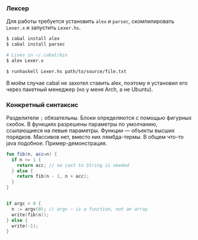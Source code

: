 ### Лексер

Для работы требуется установить `alex` и `parsec`, скомпилировать `Lexer.x` и запустить `Lexer.hs`.

```bash
$ cabal install alex
$ cabal install parsec

# Lives in ~/.cabal/bin
$ alex Lexer.x

$ runhaskell Lexer.hs path/to/source/file.txt
```


В моём случае cabal не захотел ставить alex, поэтому я установил его через пакетный менеджер (но у меня Arch, а не Ubuntu).


### Конкретный синтаксис

Разделители `;` обязательны. Блоки определяются с помощью фигурных скобок. В функциях разрешены параметры по умолчанию, ссылающиеся на левые параметры. Функции — объекты высших порядков. Массивов нет, вместо них лямбда-термы. В общем что-то java подобное. Пример-демонстрация.

```kotlin
fun fib(n, acc=n) {
  if n <= 1 {
    return acc; // no cast to String is needed
  } else {
    return fib(n - 1, n + acc);
  }
}


if argc > 0 {
  n := argv(0); // argv — is a function, not an array
  write(fib(n));
} else {
  write(-1);
}
```
